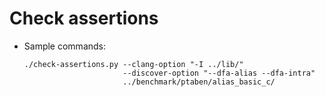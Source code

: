 # Check assertions

- Sample commands:

  ```
  ./check-assertions.py --clang-option "-I ../lib/"
                        --discover-option "--dfa-alias --dfa-intra"
                        ../benchmark/ptaben/alias_basic_c/
  ```
